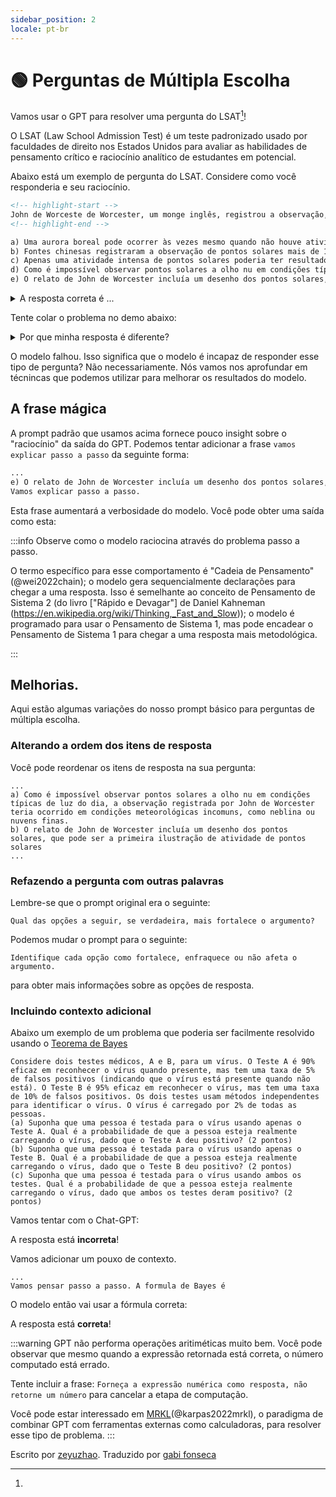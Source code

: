 ```yaml
---
sidebar_position: 2
locale: pt-br
---
```


# 🟢 Perguntas de Múltipla Escolha

Vamos usar o GPT para resolver uma pergunta do LSAT[^1]!

[^1]: 
O LSAT (Law School Admission Test) é um teste padronizado usado por faculdades de direito nos Estados Unidos para avaliar as habilidades de pensamento crítico e raciocínio analítico de estudantes em potencial.

Abaixo está um exemplo de pergunta do LSAT. Considere como você responderia e seu raciocínio.


```md
<!-- highlight-start -->
John de Worceste de Worcester, um monge inglês, registrou a observação, em 8 de dezembro de 1128, de dois grandes pontos solares incomuns. Cinco dias depois, uma aurora boreal brilhante foi observada no sul da Coreia. A atividade dos pontos solares é normalmente seguida pela aparição de uma aurora boreal, após um período de tempo que em média é de cinco dias. Assim, a observação na Coreia ajuda a confirmar a observação de John de Worcester. Qual das seguintes alternativas, se verdadeira, mais fortalece o argumento?
<!-- highlight-end -->

a) Uma aurora boreal pode ocorrer às vezes mesmo quando não houve atividade significativa de pontos solares na semana anterior.
b) Fontes chinesas registraram a observação de pontos solares mais de 1000 anos antes de John de Worcester.
c) Apenas uma atividade intensa de pontos solares poderia ter resultado em uma aurora boreal visível em uma latitude tão baixa quanto a da Coreia.
d) Como é impossível observar pontos solares a olho nu em condições típicas de luz do dia, a observação registrada por John de Worcester teria ocorrido em condições meteorológicas incomuns, como neblina ou nuvens finas.
e) O relato de John de Worcester incluía um desenho dos pontos solares, que pode ser a primeira ilustração de atividade de pontos solares.
```
<details>
<summary>A resposta correta é ...</summary>
) Apenas uma atividade intensa de pontos solares poderia ter resultado em uma aurora boreal visível em uma latitude tão baixa quanto a da Coreia.
</details>

Tente colar o problema no demo abaixo:

<div trydyno-embed="" openai-model="text-davinci-003" initial-prompt="João de Worcester, um monge inglês, registrou a observação, em 8 de dezembro de 1128, de dois grandes pontos solares incomuns. Cinco dias depois, uma aurora boreal brilhante foi observada no sul da Coreia. A atividade dos pontos solares é normalmente seguida pela aparição de uma aurora boreal, após um período de tempo que em média é de cinco dias. Assim, a observação na Coreia ajuda a confirmar a observação de John de Worcester. Qual das seguintes alternativas, se verdadeira, mais fortalece o argumento?

a) Uma aurora boreal pode ocorrer às vezes mesmo quando não houve atividade significativa de pontos solares na semana anterior.
b) Fontes chinesas registraram a observação de pontos solares mais de 1000 anos antes de John de Worcester.
c) Apenas uma atividade intensa de pontos solares poderia ter resultado em uma aurora boreal visível em uma latitude tão baixa quanto a da Coreia.
d) Como é impossível observar pontos solares a olho nu em condições típicas de luz do dia, a observação registrada por John de Worcester teria ocorrido em condições meteorológicas incomuns, como neblina ou nuvens finas.
e) O relato de John de Worcester incluía um desenho dos pontos solares, que pode ser a primeira ilustração de atividade de pontos solares." initial-response="e) O relato de John de Worcester incluía um desenho dos pontos solares, que pode ser a primeira ilustração de atividade de pontos solares." max-tokens="256" box-rows="10" model-temp="0" top-p="1" padding='1'></div>

<p></p>

<details scheme='warning'>
<summary>Por que minha resposta é diferente?</summary>
Sua resposta pode ser diferente porque:
    
1) Atualizações no modelo GPT-3
2) Aleatóridade no processo de geração de textos. Você consegue manipular a saída para mais consistência ao definir <a href="https://beta.openai.com/docs/api-reference/completions/create#completions/create-temperature">sua temperatura para 0</a>(artigo em inglês).

</details>

O modelo falhou. Isso significa que o modelo é incapaz de responder esse tipo de pergunta? Não necessariamente. Nós vamos nos aprofundar em técnincas que podemos utilizar para melhorar os resultados do modelo.

## A frase mágica

A prompt padrão que usamos acima fornece pouco insight sobre o "raciocínio" da saída do GPT. Podemos tentar adicionar a frase `vamos explicar passo a passo` da seguinte forma:

```markdown
...
e) O relato de John de Worcester incluía um desenho dos pontos solares, que pode ser a primeira ilustração de atividade de pontos solares.
Vamos explicar passo a passo.
```
Esta frase aumentará a verbosidade do modelo. Você pode obter uma saída como esta:

<div trydyno-embed="" openai-model="text-davinci-003" initial-prompt="João de Worcester, um monge inglês, registrou a observação, em 8 de dezembro de 1128, de dois grandes pontos solares incomuns. Cinco dias depois, uma aurora boreal brilhante foi observada no sul da Coreia. A atividade dos pontos solares é normalmente seguida pela aparição de uma aurora boreal, após um período de tempo que em média é de cinco dias. Assim, a observação na Coreia ajuda a confirmar a observação de John de Worcester. Qual das seguintes alternativas, se verdadeira, mais fortalece o argumento?\n\na) Uma aurora boreal pode ocorrer às vezes mesmo quando não houve atividade significativa de pontos solares na semana anterior.\nb) Fontes chinesas registraram a observação de pontos solares mais de 1000 anos antes de John de Worcester.\nc) Apenas uma atividade intensa de pontos solares poderia ter resultado em uma aurora boreal visível em uma latitude tão baixa quanto a da Coreia.\nd) Como é impossível observar pontos solares a olho nu em condições típicas de luz do dia, a observação registrada por John de Worcester teria ocorrido em condições meteorológicas incomuns, como neblina ou nuvens finas.\ne) O relato de John de Worcester incluía um desenho dos pontos solares, que pode ser a primeira ilustração de atividade de pontos solares.\n\nVamos explicar passo a passo." initial-response="O argumento apresentado é que a observação de pontos solares por João de Worcester, seguida pela observação de uma aurora boreal na Coreia cinco dias depois, fortalece a relação entre esses eventos. Para fortalecer ainda mais esse argumento, precisamos escolher a alternativa que mais apoia essa relação.\n\na) Esta alternativa enfraquece o argumento, pois sugere que uma aurora boreal pode ocorrer sem atividade significativa de pontos solares na semana anterior.
b) Embora esta alternativa seja interessante, ela não fortalece diretamente o argumento apresentado. Além disso, a fonte dessa informação pode ser questionável.
c) Esta alternativa fortalece o argumento, pois sugere que apenas uma atividade intensa de pontos solares poderia ter resultado em uma aurora boreal visível em uma latitude tão baixa quanto a da Coreia, corroborando a relação entre os eventos observados por João de Worcester e na Coreia.
d) Esta alternativa não é relevante para o argumento apresentado, pois não afeta a relação entre a observação de pontos solares por João de Worcester e a observação da aurora boreal na Coreia.
e) Embora esta alternativa seja interessante, ela não fortalece diretamente o argumento apresentado. Além disso, não há garantia de que o desenho de John de Worcester seja a primeira ilustração de atividade de pontos solares.\n\nPortanto, a alternativa mais forte é a letra c." max-tokens="256" box-rows="10" model-temp="0" top-p="1" padding='1'></div>


:::info
Observe como o modelo raciocina através do problema passo a passo.

O termo específico para esse comportamento é "Cadeia de Pensamento" (@wei2022chain); o modelo gera sequencialmente declarações para chegar a uma resposta. Isso é semelhante ao conceito de Pensamento de Sistema 2 (do livro ["Rápido e Devagar"] de Daniel Kahneman (https://en.wikipedia.org/wiki/Thinking,_Fast_and_Slow)); o modelo é programado para usar o Pensamento de Sistema 1, mas pode encadear o Pensamento de Sistema 1 para chegar a uma resposta mais metodológica.

:::

## Melhorias.

Aqui estão algumas variações do nosso prompt básico para perguntas de múltipla escolha.


### Alterando a ordem dos itens de resposta

Você pode reordenar os itens de resposta na sua pergunta:
```
...
a) Como é impossível observar pontos solares a olho nu em condições típicas de luz do dia, a observação registrada por John de Worcester teria ocorrido em condições meteorológicas incomuns, como neblina ou nuvens finas.
b) O relato de John de Worcester incluía um desenho dos pontos solares, que pode ser a primeira ilustração de atividade de pontos solares
...
```

<div trydyno-embed="" openai-model="text-davinci-003" initial-prompt="João de Worcester, um monge inglês, registrou a observação, em 8 de dezembro de 1128, de dois grandes pontos solares incomuns. Cinco dias depois, uma aurora boreal brilhante foi observada no sul da Coreia. A atividade dos pontos solares é normalmente seguida pela aparição de uma aurora boreal, após um período de tempo que em média é de cinco dias. Assim, a observação na Coreia ajuda a confirmar a observação de John de Worcester. Qual das seguintes alternativas, se verdadeira, mais fortalece o argumento?\n\na) Como é impossível observar pontos solares a olho nu em condições típicas de luz do dia, a observação registrada por John de Worcester teria ocorrido em condições meteorológicas incomuns, como neblina ou nuvens finas.\nb) O relato de John de Worcester incluía um desenho dos pontos solares, que pode ser a primeira ilustração de atividade de pontos solares\nc) Uma aurora boreal pode ocorrer às vezes mesmo quando não houve atividade significativa de pontos solares na semana anterior.\nd) Fontes chinesas registraram a observação de pontos solares mais de 1000 anos antes de John de Worcester.\ne) Apenas uma atividade intensa de pontos solares poderia ter resultado em uma aurora boreal visível em uma latitude tão baixa quanto a da Coreia.\n\nVamos explicar passo a passo." initial-response="A observação de João de Worcester de dois grandes pontos solares incomuns em 8 de dezembro de 1128 foi seguida, cinco dias depois, por uma aurora boreal brilhante no sul da Coreia. Como a atividade dos pontos solares é normalmente seguida pela aparição de uma aurora boreal, a observação na Coreia ajuda a confirmar a observação de John de Worcester. Para fortalecer ainda mais esse argumento, devemos encontrar uma opção que apoie essa relação entre pontos solares e auroras boreais.\n\nA opção (e) não fortalece o argumento, pois afirma que apenas uma atividade intensa de pontos solares poderia ter resultado em uma aurora boreal visível em uma latitude tão baixa quanto a da Coreia, o que não é coerente com a observação de John de Worcester.\n\nA opção (b) não tem relação com a observação de auroras boreais e, portanto, não ajuda a fortalecer o argumento.\n\nA opção (a) contradiz o argumento, pois afirma que é impossível observar pontos solares a olho nu em condições típicas de luz do dia, o que não é verdade.\n\nA opção (d) não fortalece o argumento, pois relata uma observação de pontos solares anterior a de John de Worcester, o que não afeta a relação entre pontos solares e auroras boreais.\n\nA opção (c) não enfraquece o argumento, mas também não ajuda a fortalecê-lo, pois afirma que uma aurora boreal pode ocorrer às vezes mesmo quando não houve atividade significativa de pontos solares na semana anterior, o que não é relevante para a relação entre os pontos solares e a aurora boreal observados por João de Worcester.\n\nPortanto, a opção que mais fortalece o argumento é a (e)." max-tokens="256" box-rows="10" model-temp="0" top-p="1" padding='1'></div>

### Refazendo a pergunta com outras palavras


Lembre-se que o prompt original era o seguinte:

```
Qual das opções a seguir, se verdadeira, mais fortalece o argumento?
```

Podemos mudar o prompt para o seguinte:

```
Identifique cada opção como fortalece, enfraquece ou não afeta o argumento.
```
para obter mais informações sobre as opções de resposta.


<div trydyno-embed="" openai-model="text-davinci-003" initial-prompt="João de Worcester, um monge inglês, registrou a observação, em 8 de dezembro de 1128, de dois grandes pontos solares incomuns. Cinco dias depois, uma aurora boreal brilhante foi observada no sul da Coreia. A atividade dos pontos solares é normalmente seguida pela aparição de uma aurora boreal, após um período de tempo que em média é de cinco dias. Assim, a observação na Coreia ajuda a confirmar a observação de John de Worcester. Identifique cada opção como fortalece, enfraquece ou não afeta o argumento.\n\na) Uma aurora boreal pode ocorrer às vezes mesmo quando não houve atividade significativa de pontos solares na semana anterior.\nb) Fontes chinesas registraram a observação de pontos solares mais de 1000 anos antes de John de Worcester.\nc) Apenas uma atividade intensa de pontos solares poderia ter resultado em uma aurora boreal visível em uma latitude tão baixa quanto a da Coreia.\nd) Como é impossível observar pontos solares a olho nu em condições típicas de luz do dia, a observação registrada por John de Worcester teria ocorrido em condições meteorológicas incomuns, como neblina ou nuvens finas.\ne) O relato de John de Worcester incluía um desenho dos pontos solares, que pode ser a primeira ilustração de atividade de pontos solares.\n\nVamos explicar passo a passo." initial-response="a) Enfraquece o argumento, pois sugere que a aurora boreal observada na Coreia pode não estar relacionada à atividade dos pontos solares registrados por John de Worcester. \n\nb) Não afeta o argumento, pois o fato de as fontes chinesas terem registrado a observação de pontos solares antes de John de Worcester não tem relação direta com a ocorrência de uma aurora boreal na Coreia após a observação do monge.\n\nc) Fortalece o argumento, pois sugere que a observação de uma aurora boreal em uma latitude tão baixa quanto a da Coreia requer uma atividade intensa de pontos solares, o que é consistente com a observação de John de Worcester.\n\nd) Enfraquece o argumento, pois a possibilidade de que as condições meteorológicas incomuns possam ter afetado a observação de John de Worcester pode sugerir que os pontos solares registrados por ele possam não ter sido tão incomuns ou significativos.\n\ne) Fortalece o argumento, pois sugere que o registro de John de Worcester pode ser a primeira ilustração conhecida de atividade de pontos solares, o que reforça sua observação e a importância do evento.." max-tokens="256" box-rows="10" model-temp="0" top-p="1" padding='1'></div>


### Incluindo contexto adicional

Abaixo um exemplo de um problema que poderia ser facilmente resolvido usando o [Teorema de Bayes](https://pt.wikipedia.org/wiki/Teorema_de_Bayes)

```
Considere dois testes médicos, A e B, para um vírus. O Teste A é 90% eficaz em reconhecer o vírus quando presente, mas tem uma taxa de 5% de falsos positivos (indicando que o vírus está presente quando não está). O Teste B é 95% eficaz em reconhecer o vírus, mas tem uma taxa de 10% de falsos positivos. Os dois testes usam métodos independentes para identificar o vírus. O vírus é carregado por 2% de todas as pessoas.
(a) Suponha que uma pessoa é testada para o vírus usando apenas o Teste A. Qual é a probabilidade de que a pessoa esteja realmente carregando o vírus, dado que o Teste A deu positivo? (2 pontos)
(b) Suponha que uma pessoa é testada para o vírus usando apenas o Teste B. Qual é a probabilidade de que a pessoa esteja realmente carregando o vírus, dado que o Teste B deu positivo? (2 pontos)
(c) Suponha que uma pessoa é testada para o vírus usando ambos os testes. Qual é a probabilidade de que a pessoa esteja realmente carregando o vírus, dado que ambos os testes deram positivo? (2 pontos)
```

Vamos tentar com o Chat-GPT:

<div trydyno-embed="" openai-model="text-davinci-003" initial-prompt="Considere dois testes médicos, A e B, para um vírus. O Teste A é 90% eficaz em reconhecer o vírus quando presente, mas tem uma taxa de 5% de falsos positivos (indicando que o vírus está presente quando não está). O Teste B é 95% eficaz em reconhecer o vírus, mas tem uma taxa de 10% de falsos positivos. Os dois testes usam métodos independentes para identificar o vírus. O vírus é carregado por 2% de todas as pessoas.\n(a) Suponha que uma pessoa é testada para o vírus usando apenas o Teste A. Qual é a probabilidade de que a pessoa esteja realmente carregando o vírus, dado que o Teste A deu positivo? (2 pontos)\n(b) Suponha que uma pessoa é testada para o vírus usando apenas o Teste B. Qual é a probabilidade de que a pessoa esteja realmente carregando o vírus, dado que o Teste B deu positivo? (2 pontos)\n(c) Suponha que uma pessoa é testada para o vírus usando ambos os testes. Qual é a probabilidade de que a pessoa esteja realmente carregando o vírus, dado que ambos os testes deram positivo? (2 pontos)" initial-response="(a) A probabilidade de a pessoa estar realmente carregando o vírus, dado que o Teste A deu positivo, é de 90%.\n\n(b) A probabilidade de a pessoa estar realmente carregando o vírus, dado que o Teste B deu positivo, é de 95%.\n\n(c) A probabilidade de a pessoa estar realmente carregando o vírus, dado que ambos os testes deram positivo, é de 99,9%." max-tokens="256" box-rows="10" model-temp="0" top-p="0"></div>

A resposta está **incorreta**!

Vamos adicionar um pouxo de contexto.
```
...
Vamos pensar passo a passo. A formula de Bayes é
```
O modelo então vai usar a fórmula correta:

<div trydyno-embed="" openai-model="text-davinci-003" initial-prompt="Considere dois testes médicos, A e B, para um vírus. O Teste A é 90% eficaz em reconhecer o vírus quando está presente, mas possui uma taxa de 5% de falso positivo (indicando que o vírus está presente quando não está). O Teste B é 95% eficaz em reconhecer o vírus, mas possui uma taxa de 10% de falso positivo. Os dois testes usam métodos independentes para identificar o vírus. O vírus é carregado por 2% de todas as pessoas.\n\n(a) Suponha que uma pessoa é testada para o vírus usando apenas o Teste A. Qual é a probabilidade de que a pessoa esteja realmente carregando o vírus, dado que o Teste A retornou positivo? (2 pontos)\n\n(b) Suponha que uma pessoa é testada para o vírus usando apenas o Teste B. Qual é a probabilidade de que a pessoa esteja realmente carregando o vírus, dado que o Teste B retornou positivo? (2 pontos)\n\n(c) Suponha que uma pessoa é testada para o vírus usando ambos os testes. Qual é a probabilidade de que a pessoa esteja realmente carregando o vírus, dado que ambos os testes retornaram positivo? (2 pontos)\n\nVamos explicar passo a passo. Forneça a expressão numérica como resposta, não retorne um número. A fórmula para Bayes é" initial-response="A fórmula para o Teorema de Bayes é:\n\nP(A|B) = P(B|A) * P(A) / P(B)\n\nOnde:\n\nP(A|B) é a probabilidade condicional de A dado B (a probabilidade de que a pessoa esteja realmente carregando o vírus dado que o teste retornou positivo).\nP(B|A) é a probabilidade condicional de B dado A (a probabilidade de que o teste retorne positivo se a pessoa estiver realmente carregando o vírus).\nP(A) é a probabilidade a priori de A (a probabilidade de que a pessoa esteja carregando o vírus).\nP(B) é a probabilidade a priori de B (a probabilidade de que o teste retorne positivo).\n\n(a) P(A|B) = (0,9 * 0,02) / (0,9 * 0,02 + 0,05 * 0,98) = 0,26\n\n(b) P(A|B) = (0,95 * 0,02) / (0,95 * 0,02 + 0,1 * 0,98) = 0,16\n\n(c) P(A|B) = (0,9 * 0,95 * 0,02) / (0,9 * 0,95 * 0,02 + 0,05 * 0,98 * 0,1) = 0,83" max-tokens="256" box-rows="10" model-temp="0" top-p="0"></div>

A resposta está **correta**!

:::warning
GPT não performa operações aritiméticas muito bem. Você pode observar que mesmo quando a expressão retornada está correta, o número computado está errado.

Tente incluir a frase: `Forneça a expressão numérica como resposta, não retorne um número` para cancelar a etapa de computação.

Você pode estar interessado em [MRKL](https://learnprompting.org/docs/advanced_applications/mrkl)(@karpas2022mrkl), o paradigma de combinar GPT com ferramentas externas como calculadoras, para resolver esse tipo de problema. 
:::

Escrito por [zeyuzhao](https://github.com/Zeyuzhao).
Traduzido por [gabi fonseca](https://imgabi.com)